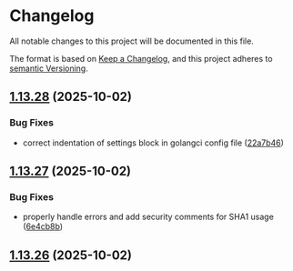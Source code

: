 # Changelog

All notable changes to this project will be documented in this file.

The format is based on [Keep a Changelog](https://keepachangelog.com/en/1.0.0/),
and this project adheres to [semantic Versioning](https://semver.org/spec/v2.0.0.html).

## [1.13.28](https://github.com/pitwch/go-wrapper-proffix-restapi/compare/v1.13.27...v1.13.28) (2025-10-02)


### Bug Fixes

* correct indentation of settings block in golangci config file ([22a7b46](https://github.com/pitwch/go-wrapper-proffix-restapi/commit/22a7b46be0bf3c1a2a0ef9574b46df5ae0ffdcee))

## [1.13.27](https://github.com/pitwch/go-wrapper-proffix-restapi/compare/v1.13.26...v1.13.27) (2025-10-02)


### Bug Fixes

* properly handle errors and add security comments for SHA1 usage ([6e4cb8b](https://github.com/pitwch/go-wrapper-proffix-restapi/commit/6e4cb8bf4acdcf14279ecd5d40fa9ff49ef62643))

## [1.13.26](https://github.com/pitwch/go-wrapper-proffix-restapi/compare/v1.13.25...v1.13.26) (2025-10-02)
